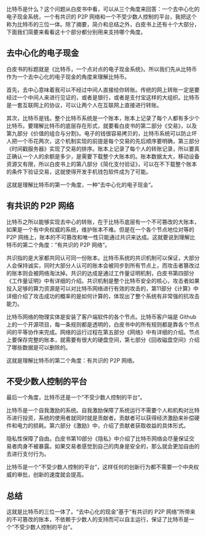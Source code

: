 比特币是什么？这个问题从白皮书中看，可以从三个角度来回答：一个去中心化的电子现金系统，一个有共识的 P2P 网络和一个不受少数人控制的平台，我把这个称为比特币的三位一体。除了摘要，简介和总结之外，白皮书上还有十个大部分，下面我们简要来看看这十个部分都分别用来支持哪个角度。

## 去中心化的电子现金

白皮书的标题就是《比特币，一个点对点的电子现金系统》。所以我们先从比特币作为一个去中心化的电子现金的角度来理解比特币。

首先，去中心意味着我可以不经过中间人直接给你转账。传统的网上转账一定是要经过一个中间人来进行见证的，或者是银行，或者是支付宝这样的大组织。比特币是一套互联网上的协议，可以让两个人在互联网上直接进行转账。

其次，比特币是钱。整个比特币系统是一个账本，账本上记录了每个人都有多少个比特币。要理解比特币的底层存在形式，就要看白皮书的第二部分《交易》，以及第九部分《价值的组合与分割》。电子的钱很容易拷贝的，比特币系统可以防止坏人把一个币花两次，这个机制实现的前提是每个交易的先后顺序要明确，第三部分《时间戳服务器》实现了交易的排序。账本上记录了每个人的转账记录，所以要真正确认一个人的余额是多少，是需要下载整个大账本的。账本数据太大，移动设备资源又有限，所以白皮书上的第八部分《简化支付验证》，可以在不下载整个账本的条件下验证交易，这就使得开发手机钱包软件成为了可能。

这就是理解比特币的第一个角度，一种”去中心化的电子现金“。

## 有共识的 P2P 网络

比特币之所以能够实现去中心的转账，在于比特币底层有一个不可篡改的大账本，如果是一个有中央权威的系统，维护账本不难。但是在一个各个节点地位对等的 P2P 网络上，账本的不可篡改和唯一性只能通过共识来达成。这就要说到理解比特币的第二个角度：”有共识的 P2P 网络“。

共识指的是大家都共同认可同一份账本。比特币系统的共识机制可以保证，大部分人会保持诚实，同时大部分人认可的账本会被同步到所有节点上，而攻击者篡改过的账本则会被网络淘汰掉。共识的达成是通过工作量证明机制，白皮书第四部分《工作量证明》中有详细的介绍。共识机制是整个比特币安全的核心，攻击者如果投入足够的算力资源是可以对比特币网络进行有效的攻击的，第11部分《计算》中详细介绍了攻击成功的概率的是如何计算的，体现出了整个系统有非常强的抗攻击能力。

比特币网络的物理实体是安装了客户端软件的各个节点。比特币客户端是 Github 上的一个开源项目，每一条规则都是透明的，白皮书中的所有规则都是靠各个节点间的平等协作来完成。网络的运行过程在第五部分《网络》中有详细的介绍。节点上要保存完整的账本，就需要有很大的硬盘空间，第七部分《回收磁盘空间》介绍了哪些数据是可以删除的。

这就是理解比特币的第二个角度：有共识的 P2P 网络。

## 不受少数人控制的平台

最后一个角度，比特币还是一个”不受少数人控制的平台“。

比特币是一个自我激励的系统。自我激励保障了系统运行不需要个人和机构对比特币进行投资，系统的使用者就同时就是贡献者。贡献者可以获得经济激励来补偿硬件和电力的损耗。第六部分《激励》中，介绍了贡献者获取收益的具体形式。

隐私性保障了自由。白皮书第10部分《隐私》中介绍了比特币网络会尽量保证交易者肉身不被暴露。如果交易者感觉到自己的肉身是安全的，那么就会更加自由的去进行支付行为。

比特币是一个”不受少数人控制的平台“，这样任何的创新行为都不需要一个中央权威的审批，创新的速度就会提高。

## 总结

这就是比特币的三位一体了。“去中心化的现金”基于“有共识的 P2P 网络”所带来的不可篡改的账本，不依赖于少数人的支持而可以自主运行，保证了比特币是一个“不受少数人控制的平台”。
